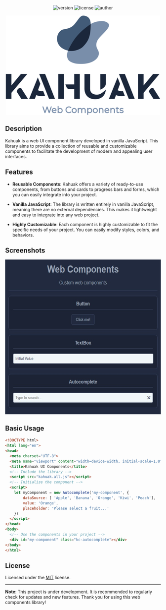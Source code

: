 <div align="center">
  <img alt="version" src="https://img.shields.io/badge/dynamic/json?url=https%3A%2F%2Fraw.githubusercontent.com%2Flgneves-dev%2Fkahuak%2Fmain%2Fpackage.json&query=%24.version&label=version">
  <img alt="license" src="https://img.shields.io/badge/dynamic/json?url=https%3A%2F%2Fraw.githubusercontent.com%2Flgneves-dev%2Fkahuak%2Fmain%2Fpackage.json&query=%24.license&label=license&labelColor=%235d5d5d&color=green">
  <img alt="author" src="https://img.shields.io/badge/dynamic/json?url=https%3A%2F%2Fraw.githubusercontent.com%2Flgneves-dev%2Fkahuak%2Fmain%2Fpackage.json&query=%24.author&label=author&labelColor=%235d5d5d&color=%23caa631">
  <br/>
  <br/>
  <a href="https://github.com/lgneves-dev/kahuak">
    <img src="docs/images/kahuak-logo_500x320.png" alt="Logo" width="500" height="320">
  </a>
</div>

## Description

Kahuak is a web UI component library developed in vanilla JavaScript. This library aims to provide a collection of reusable and customizable components to facilitate the development of modern and appealing user interfaces.

## Features

* **Reusable Components**: Kahuak offers a variety of ready-to-use components, from buttons and cards to progress bars and forms, which you can easily integrate into your project.

* **Vanilla JavaScript**: The library is written entirely in vanilla JavaScript, meaning there are no external dependencies. This makes it lightweight and easy to integrate into any web project.

* **Highly Customizable**: Each component is highly customizable to fit the specific needs of your project. You can easily modify styles, colors, and behaviors.

## Screenshots

<div align="center">
<img src="docs/images/screenshot.jpg" alt="Web Components samples" width="590" height="499">
</div>

## Basic Usage

```html
<!DOCTYPE html>
<html lang="en">
<head>
  <meta charset="UTF-8">
  <meta name="viewport" content="width=device-width, initial-scale=1.0">
  <title>Kahuak UI Components</title>
  <!-- Include the library -->
  <script src="kahuak.all.js"></script>
  <!-- Initialize the component -->
  <script>
    let myComponent = new Autocomplete('my-component', {
        dataSource: [ 'Apple', 'Banana', 'Orange', 'Kiwi', 'Peach'],
        value: 'Orange',
        placeholder: 'Please select a fruit...'
    })
  </script>
</head>
<body>
  <!-- Use the components in your project -->
  <div id="my-component" class="kc-autocomplete"></div>
</body>
</html>
```

## License

Licensed under the [MIT](LICENSE.txt) license.

___

**Note**: This project is under development. It is recommended to regularly check for updates and new features. Thank you for using this web components library!